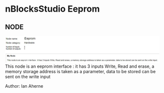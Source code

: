  # nBlocksStudio Eeprom 
 ## NODE
 
 ![EEPROM NODE](eeprom_server.JPG)
This node is an eeprom interface : it has 3 inputs Write, Read and erase, a memory storage address is taken as a parameter, data to be stored can be sent on the write input 

 Author: Ian Aherne  
